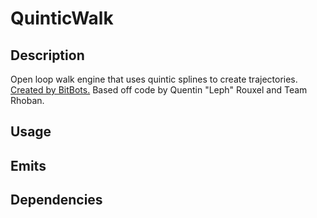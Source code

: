 # QuinticWalk

## Description

Open loop walk engine that uses quintic splines to create trajectories.
[Created by BitBots.](https://github.com/bit-bots/bitbots_motion)
Based off code by Quentin "Leph" Rouxel and Team Rhoban.

## Usage

## Emits

## Dependencies
